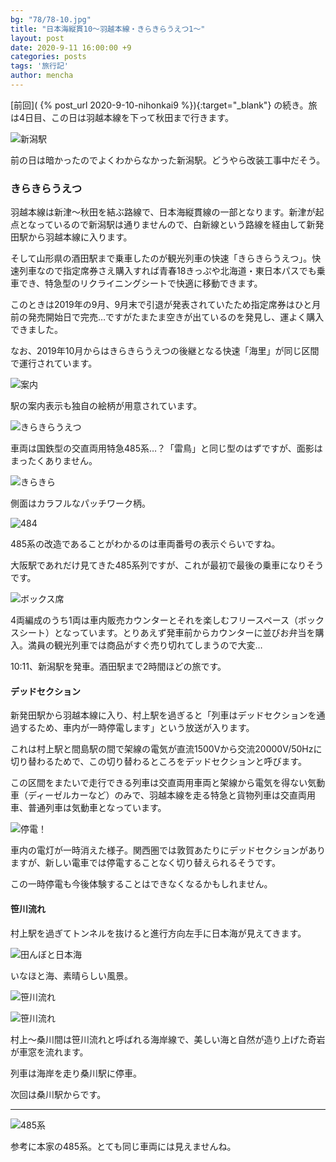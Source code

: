 ```yaml
---
bg: "78/78-10.jpg"
title: "日本海縦貫10～羽越本線・きらきらうえつ1～"
layout: post
date: 2020-9-11 16:00:00 +9
categories: posts
tags: '旅行記'
author: mencha
---
```


[前回]( {% post_url 2020-9-10-nihonkai9 %}){:target="_blank"} の続き。旅は4日目、この日は羽越本線を下って秋田まで行きます。

![新潟駅](https://drive.google.com/uc?export=view&id=1taB_LwTa_udzhthZDEGu0RUDmzPaCUZi)

前の日は暗かったのでよくわからなかった新潟駅。どうやら改装工事中だそう。

<!--more-->
### きらきらうえつ

羽越本線は新津～秋田を結ぶ路線で、日本海縦貫線の一部となります。新津が起点となっているので新潟駅は通りませんので、白新線という路線を経由して新発田駅から羽越本線に入ります。

そして山形県の酒田駅まで乗車したのが観光列車の快速「きらきらうえつ」。快速列車なので指定席券さえ購入すれば青春18きっぷや北海道・東日本パスでも乗車でき、特急型のリクライニングシートで快適に移動できます。

このときは2019年の9月、9月末で引退が発表されていたため指定席券はひと月前の発売開始日で完売…ですがたまたま空きが出ているのを発見し、運よく購入できました。

なお、2019年10月からはきらきらうえつの後継となる快速「海里」が同じ区間で運行されています。

![案内](https://drive.google.com/uc?export=view&id=1ImdjtcFcF2818E5G3vk-lUOGizq3uBkJ)

駅の案内表示も独自の絵柄が用意されています。

![きらきらうえつ](https://drive.google.com/uc?export=view&id=1Hf9oVHXYT0i-u7x0t_HkUTQYCTeTkrxL)

車両は国鉄型の交直両用特急485系…？「雷鳥」と同じ型のはずですが、面影はまったくありません。

![きらきら](https://drive.google.com/uc?export=view&id=1NOANsjGxoBxs3p_LN_L5ZkK4wO3qtBft)

側面はカラフルなパッチワーク柄。

![484](https://drive.google.com/uc?export=view&id=1V5hhoDih5joU7uY-E30oCYu4qdwLMsg0)

485系の改造であることがわかるのは車両番号の表示ぐらいですね。

大阪駅であれだけ見てきた485系列ですが、これが最初で最後の乗車になりそうです。

![ボックス席](https://drive.google.com/uc?export=view&id=1nXWeVkIsRTylYJ3NYPKZqdy0479SxmKS)

4両編成のうち1両は車内販売カウンターとそれを楽しむフリースペース（ボックスシート）となっています。とりあえず発車前からカウンターに並びお弁当を購入。満員の観光列車では商品がすぐ売り切れてしまうので大変…

10:11、新潟駅を発車。酒田駅まで2時間ほどの旅です。

#### デッドセクション

新発田駅から羽越本線に入り、村上駅を過ぎると「列車はデッドセクションを通過するため、車内が一時停電します」という放送が入ります。

これは村上駅と間島駅の間で架線の電気が直流1500Vから交流20000V/50Hzに切り替わるためで、この切り替わるところをデッドセクションと呼びます。

この区間をまたいで走行できる列車は交直両用車両と架線から電気を得ない気動車（ディーゼルカーなど）のみで、羽越本線を走る特急と貨物列車は交直両用車、普通列車は気動車となっています。

![停電！](https://drive.google.com/uc?export=view&id=1c9FJr9yHYmXnJIqMwArh48ERlYGA4Quo)

車内の電灯が一時消えた様子。関西圏では敦賀あたりにデッドセクションがありますが、新しい電車では停電することなく切り替えられるそうです。

この一時停電も今後体験することはできなくなるかもしれません。

#### 笹川流れ

村上駅を過ぎてトンネルを抜けると進行方向左手に日本海が見えてきます。

![田んぼと日本海](https://drive.google.com/uc?export=view&id=1ecB5BHTXaPRY81wBb6MP4rgLQzqeieQm)

いなほと海、素晴らしい風景。

![笹川流れ](https://drive.google.com/uc?export=view&id=1MrlZQEWkyWfgPP--YibJXeFfCjWnO6kF)

![笹川流れ](https://drive.google.com/uc?export=view&id=1Lzy1A3FpRc-gYogjPxu8ArdavXO58ly2)

村上～桑川間は笹川流れと呼ばれる海岸線で、美しい海と自然が造り上げた奇岩が車窓を流れます。

列車は海岸を走り桑川駅に停車。

次回は桑川駅からです。

---

![485系](https://drive.google.com/uc?export=view&id=1cffRzNWJZd_OvSap0O3z8Zk1uKNxtT-1)

参考に本家の485系。とても同じ車両には見えませんね。